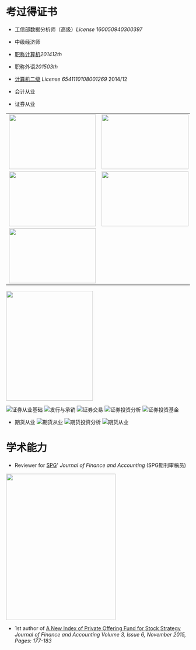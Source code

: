 # 考过得证书
- 工信部数据分析师（高级）*License 160050940300397*

- 中级经济师

- [职称计算机](http://www.bjrbj.gov.cn/kwscore/login/notsign.htm)*201412th*

- 职称外语*201503th*

- [计算机二级](
http://chaxun.neea.edu.cn/examcenter/query.cn?op=doQueryResults&pram=certi)
*License 6541110108001269* 2014/12

- 会计从业

- 证券从业


<table >
<tr><td>  <img width="238" height="150"  src="http://i.imgur.com/CB6npA4.png"></td><td>  <img width="238" height="150"  src="http://i.imgur.com/CB6npA4.png"></td></tr>

 <tr><td>  <img width="238" height="150"  src="http://i.imgur.com/CB6npA4.png"></td><td>  <img width="238" height="150"  src="http://i.imgur.com/CB6npA4.png"></td></tr>

<tr><td>  <img width="238" height="150"  src="http://i.imgur.com/CB6npA4.png"></td></tr>

</table>
  <img width="238" height="300"  src="http://i.imgur.com/CB6npA4.png">

![证券从业基础](http://i.imgur.com/CB6npA4.png)
![发行与承销](http://i.imgur.com/cFX0Vdv.png)
![证券交易](http://i.imgur.com/eoyBrKN.png)
![证券投资分析](http://i.imgur.com/Zv7BOj5.png)
![证券投资基金](http://i.imgur.com/ATUQij2.png)

- 期货从业
![期货从业](http://i.imgur.com/kTW0n2v.png)
![期货投资分析](http://i.imgur.com/bIX81uc.png)
![期货从业](http://i.imgur.com/JUXPb9G.jpg)

# 学术能力

-  Reviewer for [SPG](http://www.sciencepublishinggroup.com/)' *Journal of Finance and Accounting*
(SPG期刊审稿员)

  <img width="300" height="400" src="http://i.imgur.com/0yp285G.jpg">

- 1st author of [A New Index of Private Offering Fund for Stock Strategy](
http://article.sciencepublishinggroup.com/html/10.11648.j.jfa.20150306.12.html#paper-keywords)
*Journal of Finance and Accounting
Volume 3, Issue 6, November 2015, Pages: 177-183*
